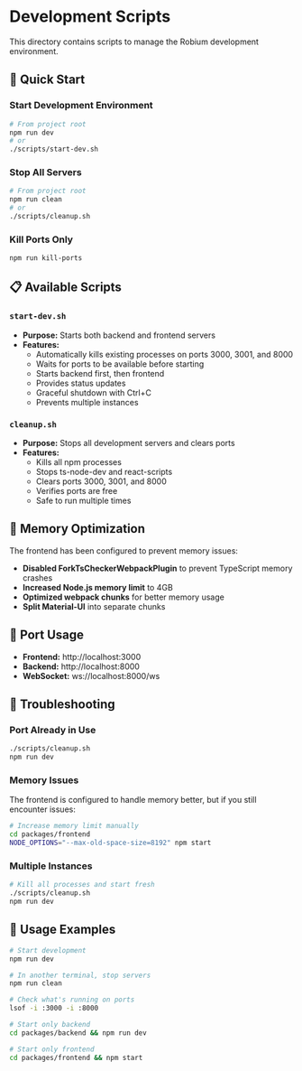 # Development Scripts

This directory contains scripts to manage the Robium development environment.

## 🚀 Quick Start

### Start Development Environment
```bash
# From project root
npm run dev
# or
./scripts/start-dev.sh
```

### Stop All Servers
```bash
# From project root
npm run clean
# or
./scripts/cleanup.sh
```

### Kill Ports Only
```bash
npm run kill-ports
```

## 📋 Available Scripts

### `start-dev.sh`
- **Purpose:** Starts both backend and frontend servers
- **Features:**
  - Automatically kills existing processes on ports 3000, 3001, and 8000
  - Waits for ports to be available before starting
  - Starts backend first, then frontend
  - Provides status updates
  - Graceful shutdown with Ctrl+C
  - Prevents multiple instances

### `cleanup.sh`
- **Purpose:** Stops all development servers and clears ports
- **Features:**
  - Kills all npm processes
  - Stops ts-node-dev and react-scripts
  - Clears ports 3000, 3001, and 8000
  - Verifies ports are free
  - Safe to run multiple times

## 🔧 Memory Optimization

The frontend has been configured to prevent memory issues:

- **Disabled ForkTsCheckerWebpackPlugin** to prevent TypeScript memory crashes
- **Increased Node.js memory limit** to 4GB
- **Optimized webpack chunks** for better memory usage
- **Split Material-UI** into separate chunks

## 🎯 Port Usage

- **Frontend:** http://localhost:3000
- **Backend:** http://localhost:8000
- **WebSocket:** ws://localhost:8000/ws

## 🚨 Troubleshooting

### Port Already in Use
```bash
./scripts/cleanup.sh
npm run dev
```

### Memory Issues
The frontend is configured to handle memory better, but if you still encounter issues:
```bash
# Increase memory limit manually
cd packages/frontend
NODE_OPTIONS="--max-old-space-size=8192" npm start
```

### Multiple Instances
```bash
# Kill all processes and start fresh
./scripts/cleanup.sh
npm run dev
```

## 📝 Usage Examples

```bash
# Start development
npm run dev

# In another terminal, stop servers
npm run clean

# Check what's running on ports
lsof -i :3000 -i :8000

# Start only backend
cd packages/backend && npm run dev

# Start only frontend
cd packages/frontend && npm start
``` 
